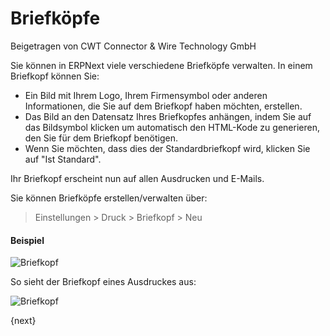 <!-- add-breadcrumbs -->
# Briefköpfe
<span class="text-muted contributed-by">Beigetragen von CWT Connector & Wire Technology GmbH</span>

Sie können in ERPNext viele verschiedene Briefköpfe verwalten. In einem Briefkopf können Sie:

* Ein Bild mit Ihrem Logo, Ihrem Firmensymbol oder anderen Informationen, die Sie auf dem Briefkopf haben möchten, erstellen.
* Das Bild an den Datensatz Ihres Briefkopfes anhängen, indem Sie auf das Bildsymbol klicken um automatisch den HTML-Kode zu generieren, den Sie für dem Briefkopf benötigen.
* Wenn Sie möchten, dass dies der Standardbriefkopf wird, klicken Sie auf "Ist Standard".

Ihr Briefkopf erscheint nun auf allen Ausdrucken und E-Mails.

Sie können Briefköpfe erstellen/verwalten über:

> Einstellungen > Druck > Briefkopf > Neu

#### Beispiel

<img class="screenshot" alt="Briefkopf" src="{{docs_base_url}}/assets/img/setup/print/letter-head.png">

So sieht der Briefkopf eines Ausdruckes aus:

<img class="screenshot" alt="Briefkopf" src="{{docs_base_url}}/assets/img/setup/print/letter-head-1.png">

{next}
